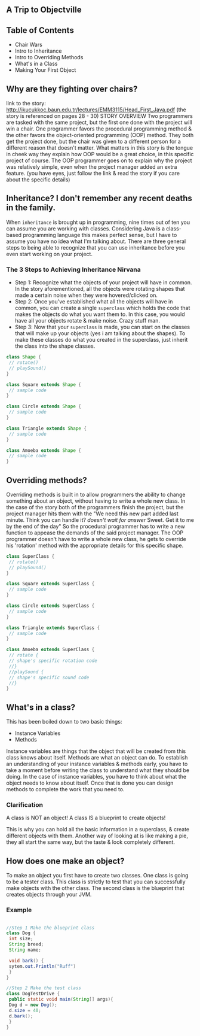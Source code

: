## A Trip to Objectville

## Table of Contents
- Chair Wars
- Intro to Inheritance
- Intro to Overriding Methods
- What's in a Class
- Making Your First Object

## Why are they fighting over chairs? 
link to the story: http://ikucukkoc.baun.edu.tr/lectures/EMM3115/Head_First_Java.pdf
(the story is referenced on pages 28 - 30)
STORY OVERVIEW 
Two programmers are tasked with the same project, but the first one done with the project will win a chair.
One programmer favors the procedural programming method & the other favors the object-oriented programming (OOP) method.
They both get the project done, but the chair was given to a different person for a different reason that doesn't matter. What matters in this story is the tongue in cheek way they explain how OOP would be a great choice, in this specific project of course. The OOP programmer goes on to explain why the project was relatively simple, even when the project manager added an extra feature. (you have eyes, just follow the link & read the story if you care about the specific details)

## Inheritance? I don't remember any recent deaths in the family.
When `inheritance` is brought up in programming, nine times out of ten you can assume you are working with classes. Considering Java is a class-based programming language this makes perfect sense, but I have to assume you have no idea what I'm talking about. There are three general steps to being able to recognize that you can use inheritance before you even start working on your project.
### The 3 Steps to Achieving Inheritance Nirvana
- Step 1: 
Recognize what the objects of your project will have in common. In the story aforementioned, all the objects were rotating shapes that made a certain noise when they were hovered/clicked on.
- Step 2: 
Once you've established what all the objects will have in common, you can create a single `superclass` which holds the code that makes the objects do what you want them to. In this case, you would have all your objects rotate & make noise. Crazy stuff man.
- Step 3: 
Now that your `superclass` is made, you can start on the classes that will make up your objects (yes i am talking about the shapes). To make these classes do what you created in the superclass, just inherit the class into the shape classes.

```java
class Shape {
 // rotate()
 // playSound()
}

class Square extends Shape {
 // sample code
}

class Circle extends Shape {
 // sample code
}

class Triangle extends Shape {
 // sample code
}

class Amoeba extends Shape {
 // sample code
}

```
## Overriding methods?
Overriding methods is built in to allow programmers the ability to change something about an object, without having to write a whole new class. In the case of the story both of the programmers finish the project, but the project manager hits them with the "We need this new part added last minute. Think you can handle it? *doesn't wait for answer* Sweet. Get it to me by the end of the day" So the procedural programmer has to write a new function to appease the demands of the said project manager. The OOP programmer doesn't have to write a whole new class, he gets to override his 'rotation' method with the appropriate details for this specific shape. 
```java
class SuperClass {
 // rotate()
 // playSound()
}

class Square extends SuperClass {
 // sample code
}

class Circle extends SuperClass {
 // sample code
}

class Triangle extends SuperClass {
 // sample code
}

class Amoeba extends SuperClass {
 // rotate {
 // shape's specific rotation code
 //}
 //playSound {
 // shape's specific sound code
 //}
}
```

## What's in a class?
This has been boiled down to two basic things: 
- Instance Variables
- Methods

Instance variables are things that the object that will be created from this class knows about itself.
Methods are what an object can do. To establish an understanding of your instance variables & methods early, you have to take a moment before writing the class to understand what they should be doing. In the case of instance variables, you have to think about what the object needs to know about itself. Once that is done you can design methods to complete the work that you need to. 

### Clarification
A class is NOT an object! 
A class IS a blueprint to create objects! 

This is why you can hold all the basic information in a superclass, & create different objects with them.
Another way of looking at is like making a pie, they all start the same way, but the taste & look completely different.

## How does one make an object?
To make an object you first have to create two classes. One class is going to be a tester class. This class is strictly to test that you can successfully make objects with the other class. The second class is the blueprint that creates objects through your JVM.

### Example
```Java

//Step 1 Make the blueprint class
class Dog {
 int size;
 String breed;
 String name;

 void bark() {
 sytem.out.Println("Ruff")
 }
}

//Step 2 Make the test class
class DogTestDrive {
 public static void main(String[] args){
 Dog d = new Dog();
 d.size = 40;
 d.bark();
 }
}


 ```
